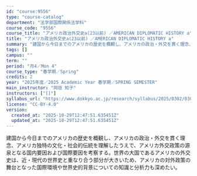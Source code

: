 ```yaml
---
id: "course:9556"
type: "course-catalog"
department: "法学部国際関係法学科"
course_code: "9556"
course_title: "アメリカ政治外交史a(23以前) ／AMERICAN DIPLOMATIC HISTORY a"
title: "アメリカ政治外交史a(23以前) ／AMERICAN DIPLOMATIC HISTORY a"
summary: "建国から今日までのアメリカの歴史を概観し、アメリカの政治・外交を貫く理念、アメリカ独特の文化・社会的伝統を理解したうえで、アメリカ外交政策の源泉となる国内要因および国際要因を考察する。世界の大国であるアメリカの外交史は、近・現代の世界史と重…"
tags: []
campus: ""
term: ""
period: "月4／Mon 4"
course_type: "春学期／Spring"
credits: 2
year: "2025年度／2025 Academic Year 春学期／SPRING SEMESTER"
main_instructor: "岡垣 知子"
instructors: ["[]"]
syllabus_url: "https://www.dokkyo.ac.jp/research/syllabus/2025/0302/0302_09556_ja_JP.html"
license: "CC-BY-4.0"
version:
  created_at: "2025-10-29T12:47:51.635451Z"
  updated_at: "2025-10-29T12:47:51.635451Z"
---
```

建国から今日までのアメリカの歴史を概観し、アメリカの政治・外交を貫く理念、アメリカ独特の文化・社会的伝統を理解したうえで、アメリカ外交政策の源泉となる国内要因および国際要因を考察する。世界の大国であるアメリカの外交史は、近・現代の世界史と重なり合う部分が大きいため、アメリカの対外政策の舞台となった国際環境や世界史的背景についての知識と分析力も深めたい。
